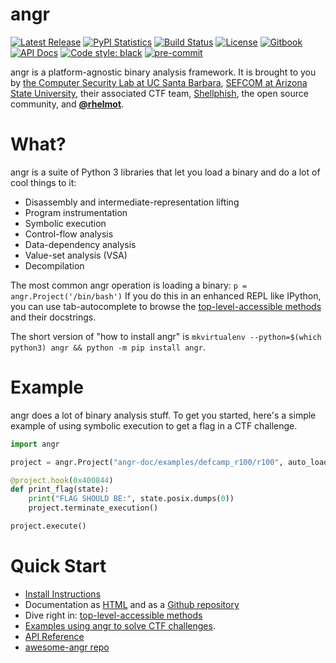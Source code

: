 angr
====

[![Latest Release](https://img.shields.io/pypi/v/angr.svg)](https://pypi.python.org/pypi/angr/)
[![PyPI Statistics](https://img.shields.io/pypi/dm/angr.svg)](https://pypistats.org/packages/angr)
[![Build Status](https://github.com/angr/angr/actions/workflows/.github/workflows/ci.yml/badge.svg)](https://github.com/angr/angr/actions/workflows/.github/workflows/ci.yml/badge.svg)
[![License](https://img.shields.io/github/license/angr/angr.svg)](https://github.com/angr/angr/blob/master/LICENSE)
[![Gitbook](https://img.shields.io/badge/docs-gitbook-green.svg)](https://docs.angr.io)
[![API Docs](https://img.shields.io/badge/docs-api-green.svg)](https://angr.io/api-doc)
[![Code style: black](https://img.shields.io/badge/code%20style-black-000000.svg)](https://github.com/psf/black)
[![pre-commit](https://img.shields.io/badge/pre--commit-enabled-brightgreen?logo=pre-commit)](https://github.com/pre-commit/pre-commit)

angr is a platform-agnostic binary analysis framework.
It is brought to you by [the Computer Security Lab at UC Santa Barbara](https://seclab.cs.ucsb.edu), [SEFCOM at Arizona State University](https://sefcom.asu.edu),  their associated CTF team, [Shellphish](https://shellphish.net), the open source community, and **[@rhelmot](https://github.com/rhelmot)**.

# What?

angr is a suite of Python 3 libraries that let you load a binary and do a lot of cool things to it:

- Disassembly and intermediate-representation lifting
- Program instrumentation
- Symbolic execution
- Control-flow analysis
- Data-dependency analysis
- Value-set analysis (VSA)
- Decompilation

The most common angr operation is loading a binary: `p = angr.Project('/bin/bash')` If you do this in an enhanced REPL like IPython, you can use tab-autocomplete to browse the [top-level-accessible methods](https://docs.angr.io/docs/toplevel) and their docstrings.

The short version of "how to install angr" is `mkvirtualenv --python=$(which python3) angr && python -m pip install angr`.

# Example

angr does a lot of binary analysis stuff.
To get you started, here's a simple example of using symbolic execution to get a flag in a CTF challenge.

```python
import angr

project = angr.Project("angr-doc/examples/defcamp_r100/r100", auto_load_libs=False)

@project.hook(0x400844)
def print_flag(state):
    print("FLAG SHOULD BE:", state.posix.dumps(0))
    project.terminate_execution()

project.execute()
```

# Quick Start

- [Install Instructions](https://docs.angr.io/introductory-errata/install)
- Documentation as [HTML](https://docs.angr.io/) and as a [Github repository](https://github.com/angr/angr-doc)
- Dive right in: [top-level-accessible methods](https://docs.angr.io/core-concepts/toplevel)
- [Examples using angr to solve CTF challenges](https://docs.angr.io/examples).
- [API Reference](https://angr.io/api-doc/)
- [awesome-angr repo](https://github.com/degrigis/awesome-angr)
